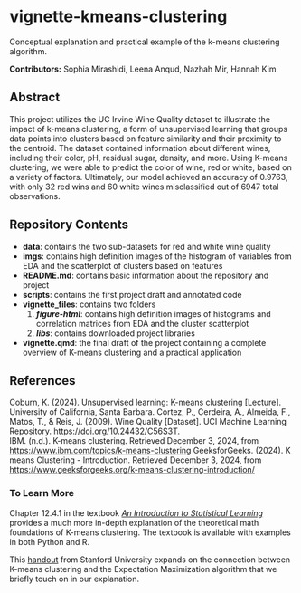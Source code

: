 # vignette-kmeans-clustering
Conceptual explanation and practical example of the k-means clustering algorithm.

**Contributors:** Sophia Mirashidi, Leena Anqud, Nazhah Mir, Hannah Kim

## Abstract
This project utilizes the UC Irvine Wine Quality dataset to illustrate the impact of k-means clustering, a form of unsupervised learning that groups data points into clusters based on feature similarity and their proximity to the centroid. The dataset contained information about different wines, including their color, pH, residual sugar, density, and more. Using K-means clustering, we were able to predict the color of wine, red or white, based on a variety of factors. Ultimately, our model achieved an accuracy of 0.9763, with only 32 red wins and 60 white wines misclassified out of 6947 total observations.

## Repository Contents

-  **data**: contains the two sub-datasets for red and white wine quality
- **imgs**: contains high definition images of the histogram of variables from EDA and the scatterplot of clusters based on features
- **README.md**: contains basic information about the repository and project
- **scripts**: contains the first project draft and annotated code
- **vignette_files**: contains two folders
	1. ***figure-html***:  contains high definition images of histograms and correlation matrices from EDA and the cluster scatterplot
	2. ***libs***: contains downloaded project libraries
- **vignette.qmd**: the final draft of the project containing a complete overview of K-means clustering and a practical application

## References

Coburn, K. (2024). Unsupervised learning: K-means clustering [Lecture]. University of California, Santa Barbara.
Cortez, P., Cerdeira, A., Almeida, F., Matos, T., & Reis, J. (2009). Wine Quality \[Dataset\]. UCI Machine Learning Repository. <https://doi.org/10.24432/C56S3T.>\
IBM. (n.d.). K-means clustering. Retrieved December 3, 2024, from <https://www.ibm.com/topics/k-means-clustering> GeeksforGeeks. (2024). K means Clustering - Introduction. Retrieved December 3, 2024, from <https://www.geeksforgeeks.org/k-means-clustering-introduction/>

### To Learn More

Chapter 12.4.1 in the textbook [*An Introduction to Statistical Learning*](https://www.statlearning.com/) provides a much more in-depth explanation of the theoretical math foundations of K-means clustering. The textbook is available with examples in both Python and R.

This [handout](https://stanford.edu/~cpiech/cs221/handouts/kmeans.html) from Stanford University expands on the connection between K-means clustering and the Expectation Maximization algorithm that we briefly touch on in our explanation.